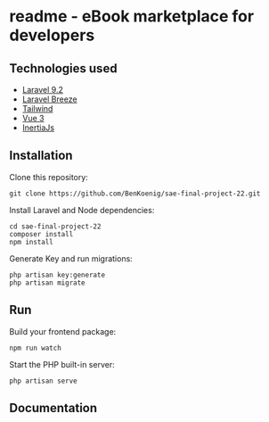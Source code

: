 # readme - eBook marketplace for developers

## Technologies used

-   [Laravel 9.2](https://laravel.com/docs/9.x)
-   [Laravel Breeze](https://laravel.com/docs/9.x/starter-kits#laravel-breeze)
-   [Tailwind](https://tailwindcss.com/)
-   [Vue 3](https://vuejs.org/)
-   [InertiaJs](https://inertiajs.com/)

## Installation

Clone this repository:

```
git clone https://github.com/BenKoenig/sae-final-project-22.git
```

Install Laravel and Node dependencies:

```
cd sae-final-project-22
composer install
npm install
```

Generate Key and run migrations:

```
php artisan key:generate
php artisan migrate
```

## Run

Build your frontend package:

```
npm run watch
```

Start the PHP built-in server:

```
php artisan serve
```

## Documentation
